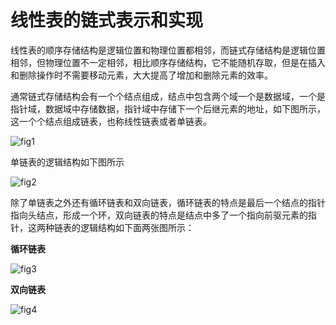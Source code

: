 # 线性表的链式表示和实现

线性表的顺序存储结构是逻辑位置和物理位置都相邻，而链式存储结构是逻辑位置相邻，但物理位置不一定相邻，相比顺序存储结构，它不能随机存取，但是在插入和删除操作时不需要移动元素，大大提高了增加和删除元素的效率。



通常链式存储结构会有一个个结点组成，结点中包含两个域一个是数据域，一个是指针域，数据域中存储数据，指针域中存储下一个后继元素的地址，如下图所示，这一个个结点组成链表，也称线性链表或者单链表。

![fig1](<https://github.com/edj19/Data-Structure-and-Algorithms_edj/blob/master/figures/fig_01.jpg>)

单链表的逻辑结构如下图所示

![fig2](<https://github.com/edj19/Data-Structure-and-Algorithms_edj/blob/master/figures/fig_2.jpg>)



除了单链表之外还有循环链表和双向链表，循环链表的特点是最后一个结点的指针指向头结点，形成一个环，双向链表的特点是结点中多了一个指向前驱元素的指针，这两种链表的逻辑结构如下面两张图所示：

**循环链表**

![fig3](<https://github.com/edj19/Data-Structure-and-Algorithms_edj/blob/master/figures/fig_03.jpg>)

**双向链表**

![fig4](<https://github.com/edj19/Data-Structure-and-Algorithms_edj/blob/master/figures/fig_04.jpg>)

